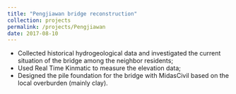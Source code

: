 ```yaml
---
title: "Pengjiawan bridge reconstruction"
collection: projects
permalink: /projects/Pengjiawan
date: 2017-08-10
---
```

* Collected historical hydrogeological data and investigated the current situation of the bridge among the neighbor residents;
* Used Real Time Kinmatic to measure the elevation data;
* Designed the pile foundation for the bridge with MidasCivil based on the local overburden (mainly clay).